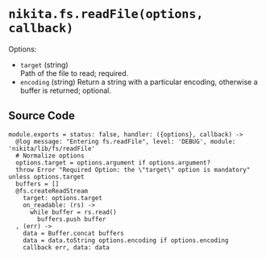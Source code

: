 
# `nikita.fs.readFile(options, callback)`

Options:

* `target` (string)   
  Path of the file to read; required.
* `encoding` (string)
  Return a string with a particular encoding, otherwise a buffer is returned; 
  optional.

## Source Code

    module.exports = status: false, handler: ({options}, callback) ->
      @log message: "Entering fs.readFile", level: 'DEBUG', module: 'nikita/lib/fs/readFile'
      # Normalize options
      options.target = options.argument if options.argument?
      throw Error "Required Option: the \"target\" option is mandatory" unless options.target
      buffers = []
      @fs.createReadStream
        target: options.target
        on_readable: (rs) ->
          while buffer = rs.read()
            buffers.push buffer
      , (err) ->
        data = Buffer.concat buffers
        data = data.toString options.encoding if options.encoding
        callback err, data: data
